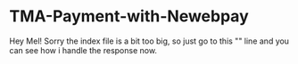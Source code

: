 # TMA-Payment-with-Newebpay

Hey Mel! Sorry the index file is a bit too big, so just go to this "" line and you can see how i handle the response now.
